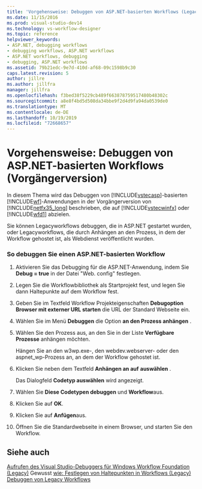 ```yaml
---
title: 'Vorgehensweise: Debuggen von ASP.NET-basierten Workflows (Legacy) | Microsoft-Dokumentation'
ms.date: 11/15/2016
ms.prod: visual-studio-dev14
ms.technology: vs-workflow-designer
ms.topic: reference
helpviewer_keywords:
- ASP.NET, debugging workflows
- debugging workflows, ASP.NET workflows
- ASP.NET workflows, debugging
- debugging, ASP.NET workflows
ms.assetid: 79b21edc-9e7d-410d-af68-09c1598b9c30
caps.latest.revision: 5
author: jillre
ms.author: jillfra
manager: jillfra
ms.openlocfilehash: f3bed38f5229cb489f663878759517480b48302c
ms.sourcegitcommit: a8e8f4bd5d508da34bbe9f2d4d9fa94da0539de0
ms.translationtype: MT
ms.contentlocale: de-DE
ms.lasthandoff: 10/19/2019
ms.locfileid: "72668657"
---
```

# <a name="how-to-debug-aspnet-based-workflows-legacy"></a>Vorgehensweise: Debuggen von ASP.NET-basierten Workflows (Vorgängerversion)
In diesem Thema wird das Debuggen von [!INCLUDE[vstecasp](../includes/vstecasp-md.md)]-basierten [!INCLUDE[wf](../includes/wf-md.md)]-Anwendungen in der Vorgängerversion von [!INCLUDE[netfx35_long](../includes/netfx35-long-md.md)] beschrieben, die auf [!INCLUDE[vstecwinfx](../includes/vstecwinfx-md.md)] oder [!INCLUDE[wfd1](../includes/wfd1-md.md)] abzielen.

 Sie können Legacyworkflows debuggen, die in ASP.NET gestartet wurden, oder Legacyworkflows, die durch Anhängen an den Prozess, in dem der Workflow gehostet ist, als Webdienst veröffentlicht wurden.

### <a name="to-debug-an-aspnet-based-workflow"></a>So debuggen Sie einen ASP.NET-basierten Workflow

1. Aktivieren Sie das Debugging für die ASP.NET-Anwendung, indem Sie **Debug = true** in der Datei "Web. config" festlegen.

2. Legen Sie die Workflowbibliothek als Startprojekt fest, und legen Sie dann Haltepunkte auf dem Workflow fest.

3. Geben Sie im Textfeld Workflow Projekteigenschaften **Debugoption** **Browser mit externer URL starten** die URL der Standard Webseite ein.

4. Wählen Sie im Menü **Debuggen** die Option **an den Prozess anhängen** .

5. Wählen Sie den Prozess aus, an den Sie in der Liste **Verfügbare Prozesse** anhängen möchten.

     Hängen Sie an den w3wp.exe-, den webdev.webserver- oder den aspnet_wp-Prozess an, an dem der Workflow gehostet ist.

6. Klicken Sie neben dem Textfeld **Anhängen an auf** **auswählen** .

     Das Dialogfeld **Codetyp auswählen** wird angezeigt.

7. Wählen Sie **Diese Codetypen debuggen** und **Workflow**aus.

8. Klicken Sie auf **OK**.

9. Klicken Sie auf **Anfügen**aus.

10. Öffnen Sie die Standardwebseite in einem Browser, und starten Sie den Workflow.

## <a name="see-also"></a>Siehe auch
 [Aufrufen des Visual Studio-Debuggers für Windows Workflow Foundation (Legacy)](../workflow-designer/invoking-the-visual-studio-debugger-for-windows-workflow-foundation-legacy.md) Gewusst [wie: Festlegen von Haltepunkten in Workflows (Legacy)](../workflow-designer/how-to-set-breakpoints-in-workflows-legacy.md) [Debuggen von Legacy Workflows](../workflow-designer/debugging-legacy-workflows.md)